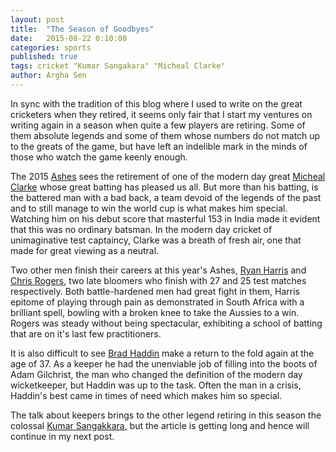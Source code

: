```yaml
---
layout: post
title:  "The Season of Goodbyes"
date:   2015-08-22 0:10:00
categories: sports 
published: true
tags: cricket "Kumar Sangakara" "Micheal Clarke"
author: Argha Sen
---
```

In sync with the tradition of this blog where I used to write on the great cricketers when they retired, it seems only fair that I start my ventures on writing again in a season when quite a few players are retiring. Some of them absolute legends and some of them whose numbers do not match up to the greats of the game, but have left an indelible mark in the minds of those who watch the game keenly enough.

The 2015 [Ashes](http://www.espncricinfo.com/the-ashes-2015/content/series/743911.html) sees the retirement of one of the modern day great [Micheal Clarke](http://www.espncricinfo.com/the-ashes-2015/content/player/4578.html) whose great batting has pleased us all. But more than his batting, is the battered man with a bad back, a team devoid of the legends of the past and to still manage to win the world cup is what makes him special. Watching him on his debut score that masterful 153 in India made it evident that this was no ordinary batsman. In the modern day cricket of unimaginative test captaincy, Clarke was a breath of fresh air, one that made for great viewing as a neutral. 

Two other men finish their careers at this year's Ashes, [Ryan Harris](http://www.espncricinfo.com/India/content/player/5779.html) and [Chris Rogers](http://www.espncricinfo.com/the-ashes-2015/content/player/7388.html), two late bloomers who finish with 27 and 25 test matches respectively. Both battle-hardened men had great fight in them, Harris epitome of playing through pain as demonstrated in South Africa with a brilliant spell, bowling with a broken knee to take the Aussies to a win. Rogers was steady without being spectacular, exhibiting a school of batting that are on it's last few practitioners.

It is also difficult to see [Brad Haddin](http://www.espncricinfo.com/India/content/player/5560.html) make a return to the fold again at the age of 37. As a keeper he had the unenviable job of filling into the boots of Adam Gilchrist, the man who changed the definition of the modern day wicketkeeper, but Haddin was up to the task. Often the man in a crisis, Haddin's best came in times of need which makes him so special. 

The talk about keepers brings to the other legend retiring in this season the colossal [Kumar Sangakkara](http://www.espncricinfo.com/srilanka/content/player/50710.html), but the article is getting long and hence will continue in my next post. 
